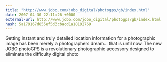 ```yaml
---
title: "http://www.jobo.com/jobo_digital/photogps/gb/index.html"
date: 2007-04-30 22:11:26 +0000
external-url: http://www.jobo.com/jobo_digital/photogps/gb/index.html
hash: 5a179167d855ef5d3cbacd1a18192769
---
```


Getting instant and truly detailed location information for a photographic image has been merely a photographers dream… that is until now. The new JOBO photoGPS is a revolutionary photographic accessory designed to eliminate the difficulty digital photo
